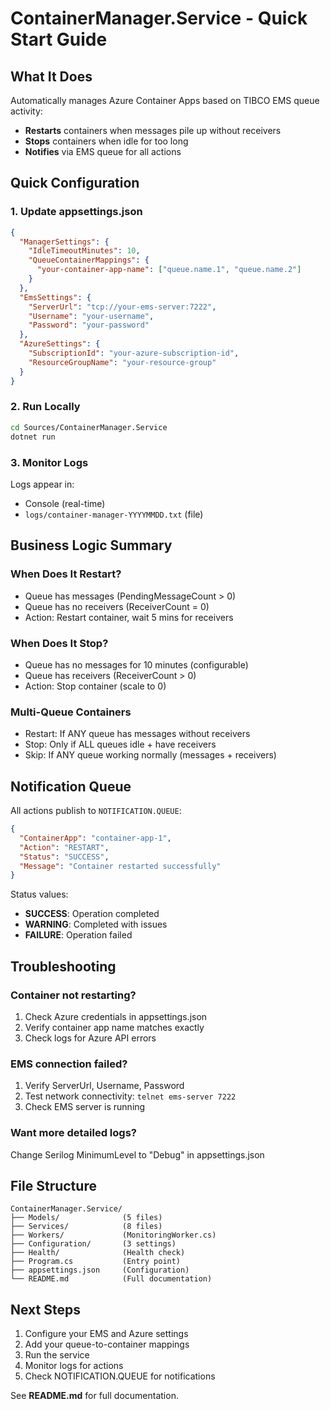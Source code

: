 # ContainerManager.Service - Quick Start Guide

## What It Does

Automatically manages Azure Container Apps based on TIBCO EMS queue activity:
- **Restarts** containers when messages pile up without receivers
- **Stops** containers when idle for too long
- **Notifies** via EMS queue for all actions

## Quick Configuration

### 1. Update appsettings.json

```json
{
  "ManagerSettings": {
    "IdleTimeoutMinutes": 10,
    "QueueContainerMappings": {
      "your-container-app-name": ["queue.name.1", "queue.name.2"]
    }
  },
  "EmsSettings": {
    "ServerUrl": "tcp://your-ems-server:7222",
    "Username": "your-username",
    "Password": "your-password"
  },
  "AzureSettings": {
    "SubscriptionId": "your-azure-subscription-id",
    "ResourceGroupName": "your-resource-group"
  }
}
```

### 2. Run Locally

```bash
cd Sources/ContainerManager.Service
dotnet run
```

### 3. Monitor Logs

Logs appear in:
- Console (real-time)
- `logs/container-manager-YYYYMMDD.txt` (file)

## Business Logic Summary

### When Does It Restart?
- Queue has messages (PendingMessageCount > 0)
- Queue has no receivers (ReceiverCount = 0)
- Action: Restart container, wait 5 mins for receivers

### When Does It Stop?
- Queue has no messages for 10 minutes (configurable)
- Queue has receivers (ReceiverCount > 0)
- Action: Stop container (scale to 0)

### Multi-Queue Containers
- Restart: If ANY queue has messages without receivers
- Stop: Only if ALL queues idle + have receivers
- Skip: If ANY queue working normally (messages + receivers)

## Notification Queue

All actions publish to `NOTIFICATION.QUEUE`:

```json
{
  "ContainerApp": "container-app-1",
  "Action": "RESTART",
  "Status": "SUCCESS",
  "Message": "Container restarted successfully"
}
```

Status values:
- **SUCCESS**: Operation completed
- **WARNING**: Completed with issues
- **FAILURE**: Operation failed

## Troubleshooting

### Container not restarting?
1. Check Azure credentials in appsettings.json
2. Verify container app name matches exactly
3. Check logs for Azure API errors

### EMS connection failed?
1. Verify ServerUrl, Username, Password
2. Test network connectivity: `telnet ems-server 7222`
3. Check EMS server is running

### Want more detailed logs?
Change Serilog MinimumLevel to "Debug" in appsettings.json

## File Structure

```
ContainerManager.Service/
├── Models/              (5 files)
├── Services/            (8 files)
├── Workers/             (MonitoringWorker.cs)
├── Configuration/       (3 settings)
├── Health/              (Health check)
├── Program.cs           (Entry point)
├── appsettings.json     (Configuration)
└── README.md            (Full documentation)
```

## Next Steps

1. Configure your EMS and Azure settings
2. Add your queue-to-container mappings
3. Run the service
4. Monitor logs for actions
5. Check NOTIFICATION.QUEUE for notifications

See **README.md** for full documentation.